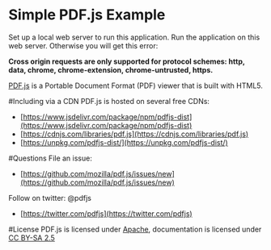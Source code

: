 # Simple PDF.js Example
Set up a local web server to run this application. Run the application on this web server. Otherwise you will get this error:

<b>Cross origin requests are only supported for protocol schemes: http, data, chrome, chrome-extension, chrome-untrusted, https.</b>

[PDF.js](https://mozilla.github.io/pdf.js/) is a Portable Document Format (PDF) viewer that is built with HTML5.

#Including via a CDN
PDF.js is hosted on several free CDNs:
* [https://www.jsdelivr.com/package/npm/pdfjs-dist](https://www.jsdelivr.com/package/npm/pdfjs-dist)
* [https://cdnjs.com/libraries/pdf.js](https://cdnjs.com/libraries/pdf.js)
* [https://unpkg.com/pdfjs-dist/](https://unpkg.com/pdfjs-dist/)

#Questions
File an issue:
* [https://github.com/mozilla/pdf.js/issues/new](https://github.com/mozilla/pdf.js/issues/new)

Follow on twitter: @pdfjs

* [https://twitter.com/pdfjs](https://twitter.com/pdfjs)

#License
PDF.js is licensed under [Apache](https://github.com/mozilla/pdf.js/blob/master/LICENSE), documentation is licensed under [CC BY-SA 2.5](https://creativecommons.org/licenses/by-sa/2.5/)

